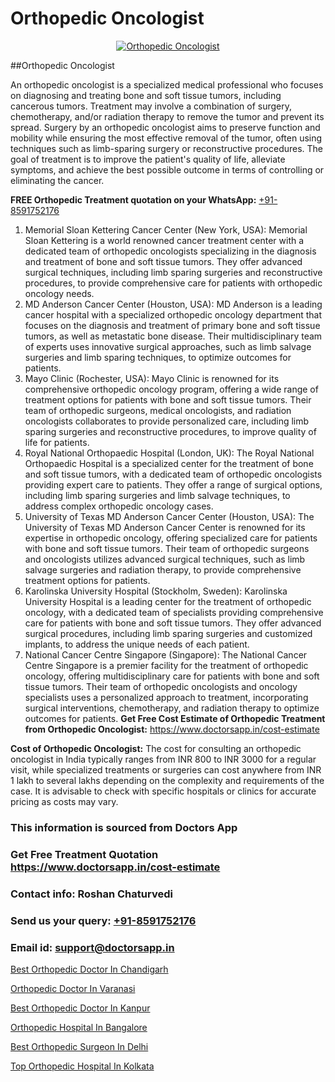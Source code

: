# Orthopedic Oncologist

<p align="center">
  <a href="https://doctorsapp.in">
    <img src="https://i.ibb.co/tqM3hNg/sqdqdqsddsa.png" alt="Orthopedic Oncologist">
  </a>
</p>
##Orthopedic Oncologist

An orthopedic oncologist is a specialized medical professional who focuses on diagnosing and treating bone and soft tissue tumors, including cancerous tumors. Treatment may involve a combination of surgery, chemotherapy, and/or radiation therapy to remove the tumor and prevent its spread. Surgery by an orthopedic oncologist aims to preserve function and mobility while ensuring the most effective removal of the tumor, often using techniques such as limb-sparing surgery or reconstructive procedures. The goal of treatment is to improve the patient's quality of life, alleviate symptoms, and achieve the best possible outcome in terms of controlling or eliminating the cancer.

**FREE Orthopedic Treatment quotation on your WhatsApp:**  [+91-8591752176](https://api.whatsapp.com/send?phone=8591752176)

1) Memorial Sloan Kettering Cancer Center (New York, USA): Memorial Sloan Kettering is a world renowned cancer treatment center with a dedicated team of orthopedic oncologists specializing in the diagnosis and treatment of bone and soft tissue tumors. They offer advanced surgical techniques, including limb sparing surgeries and reconstructive procedures, to provide comprehensive care for patients with orthopedic oncology needs.
2) MD Anderson Cancer Center (Houston, USA): MD Anderson is a leading cancer hospital with a specialized orthopedic oncology department that focuses on the diagnosis and treatment of primary bone and soft tissue tumors, as well as metastatic bone disease. Their multidisciplinary team of experts uses innovative surgical approaches, such as limb salvage surgeries and limb sparing techniques, to optimize outcomes for patients.
3) Mayo Clinic (Rochester, USA): Mayo Clinic is renowned for its comprehensive orthopedic oncology program, offering a wide range of treatment options for patients with bone and soft tissue tumors. Their team of orthopedic surgeons, medical oncologists, and radiation oncologists collaborates to provide personalized care, including limb sparing surgeries and reconstructive procedures, to improve quality of life for patients.
4) Royal National Orthopaedic Hospital (London, UK): The Royal National Orthopaedic Hospital is a specialized center for the treatment of bone and soft tissue tumors, with a dedicated team of orthopedic oncologists providing expert care to patients. They offer a range of surgical options, including limb sparing surgeries and limb salvage techniques, to address complex orthopedic oncology cases.
5) University of Texas MD Anderson Cancer Center (Houston, USA): The University of Texas MD Anderson Cancer Center is renowned for its expertise in orthopedic oncology, offering specialized care for patients with bone and soft tissue tumors. Their team of orthopedic surgeons and oncologists utilizes advanced surgical techniques, such as limb salvage surgeries and radiation therapy, to provide comprehensive treatment options for patients.
6) Karolinska University Hospital (Stockholm, Sweden): Karolinska University Hospital is a leading center for the treatment of orthopedic oncology, with a dedicated team of specialists providing comprehensive care for patients with bone and soft tissue tumors. They offer advanced surgical procedures, including limb sparing surgeries and customized implants, to address the unique needs of each patient.
7) National Cancer Centre Singapore (Singapore): The National Cancer Centre Singapore is a premier facility for the treatment of orthopedic oncology, offering multidisciplinary care for patients with bone and soft tissue tumors. Their team of orthopedic oncologists and oncology specialists uses a personalized approach to treatment, incorporating surgical interventions, chemotherapy, and radiation therapy to optimize outcomes for patients.
**Get Free Cost Estimate of Orthopedic Treatment from Orthopedic Oncologist:** https://www.doctorsapp.in/cost-estimate

**Cost of Orthopedic Oncologist:**
The cost for consulting an orthopedic oncologist in India typically ranges from INR 800 to INR 3000 for a regular visit, while specialized treatments or surgeries can cost anywhere from INR 1 lakh to several lakhs depending on the complexity and requirements of the case. It is advisable to check with specific hospitals or clinics for accurate pricing as costs may vary.

### This information is sourced from Doctors App 
### Get Free Treatment Quotation https://www.doctorsapp.in/cost-estimate
### Contact info: Roshan Chaturvedi 
### Send us your query: [+91-8591752176](https://api.whatsapp.com/send?phone=8591752176) 
### Email id: support@doctorsapp.in

[Best Orthopedic Doctor In Chandigarh](https://www.linkedin.com/pulse/best-orthopedic-doctor-chandigarh-doctorsapp-khulna-ptjqe?trackingId=AbMjC857zthl%2BNhxHN%2FGjA%3D%3D&lipi=urn%3Ali%3Apage%3Ad_flagship3_company_admin%3BEfzsr1%2BmQ6eR1XkJR7MU1A%3D%3D)

[Orthopedic Doctor In Varanasi](https://www.linkedin.com/pulse/orthopedic-doctor-varanasi-acl-tear-treatment-mtwhe?trackingId=t41j%2BFoLBVl8S2Q%2BBf3WiA%3D%3D&lipi=urn%3Ali%3Apage%3Ad_flagship3_company_admin%3BxUBWLKzDRA2fVBqJ%2Fp%2FTnw%3D%3D)

[Best Orthopedic Doctor In Kanpur](https://medium.com/@vimalrana22/best-orthopedic-doctor-in-kanpur-29a81a7eb859)

[Orthopedic Hospital In Bangalore](https://medium.com/@vimalrana22/orthopedic-hospital-in-bangalore-ba14bbeeed06)

[Best Orthopedic Surgeon In Delhi](https://doctors-apps.github.io/doctorsapp/best-orthopedic-surgeon-in-delhi)

[Top Orthopedic Hospital In Kolkata](https://doctors-apps.github.io/doctorsapp/top-orthopedic-hospital-in-kolkata)

